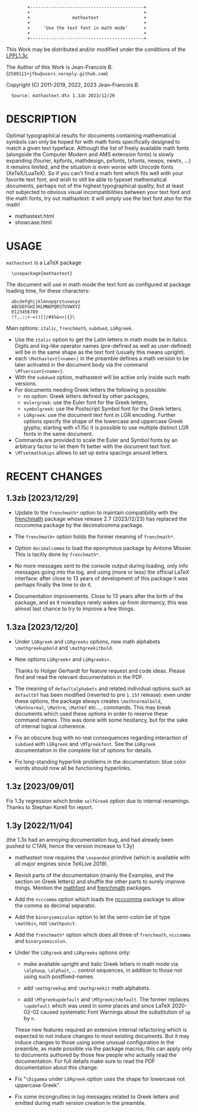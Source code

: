 <!-- -->
            +-------------------------------------------+
            +                                           +
            +                mathastext                 +
            +                                           +
            +     'Use the text font in math mode'      +
            +                                           +
            +-------------------------------------------+

This Work may be distributed and/or modified under the conditions
of the [LPPL1.3c](http://www.latex-project.org/lppl/lppl-1-3c.txt)

The Author of this Work is Jean-Francois B. (`2589111+jfbu@users.noreply.github.com`)

Copyright (C) 2011-2019, 2022, 2023 Jean-Francois B.

      Source: mathastext.dtx 1.3zb 2023/12/29


DESCRIPTION
===========

Optimal typographical results for documents containing
mathematical symbols can only be hoped for with math fonts
specifically designed to match a given text typeface.
Although the list of freely available math fonts (alongside
the Computer Modern and AMS extension fonts) is slowly
expanding (fourier, kpfonts, mathdesign, pxfonts, txfonts,
newpx, newtx, ...) it remains limited, and the situation is
even worse with Unicode fonts (XeTeX/LuaTeX). So if you can't
find a math font which fits well with your favorite text
font, and wish to still be able to typeset mathematical
documents, perhaps not of the highest typographical quality,
but at least not subjected to obvious visual incompatibilities
between your text font and the math fonts, try out mathastext:
it will simply use the text font also for the math!

- mathastext.html
- showcase.html

USAGE
=====

`mathastext` is a LaTeX package

      \usepackage{mathastext}

The document will use in math mode the text font as configured at
package loading time, for these characters:

      abcdefghijklmnopqrstuvwxyz
      ABCDEFGHIJKLMNOPQRSTUVWXYZ
      0123456789
      !?,.:;+-=()[]/#$%&<>|{}\

Main options: `italic`, `frenchmath`, `subdued`, `LGRgreek`.
- Use the `italic` option to get the Latin letters in math mode
  be in italics. Digits and log-like operator names (pre-defined
  as well as user-defined) will be in the same shape as the text
  font (usually this means upright).
- each `\Mathastext[<name>]` in the preamble defines a math version
  to be later activated in the document body via the command
  `\MTversion{<name>}`.
- With the `subdued` option, mathastext will be active
  only inside such math versions.
- For documents needing Greek letters the following is
  possible:
  - no option: Greek letters defined by other packages,
  - `eulergreek`: use the Euler font for the Greek letters,
  - `symbolgreek`: use the Postscript Symbol font for the
     Greek letters.
  - `LGRgreek`: use the document text font in LGR encoding.
     Further options specify the shape of the lowercase
     and uppercase Greek glyphs; starting with v1.15c it is
     possible to use multiple distinct LGR fonts in the
     same document.
- Commands are provided to scale the Euler and Symbol fonts by an
  arbitrary factor to let them fit better with the document text
  font.
- `\MTsetmathskips` allows to set up extra spacings around letters.

RECENT CHANGES
==============

1.3zb \[2023/12/29\]
-----

* Update to the `frenchmath*` option to maintain compatibility
  with the [frenchmath](https://ctan.org/pkg/frenchmath)
  package whose release 2.7 (2023/12/23) has replaced
  the ncccomma package by the decimalcomma package.

* The `frenchmath+` option holds the former meaning of `frenchmath*`.

* Option `decimalcomma` to load the eponymous package by Antoine
  Missier.  This is tacitly done by `frenchmath*`.

* No more messages sent to the console output during loading,
  only info messages going into the log, and using (more or less)
  the official LaTeX interface: after close to 13 years of development
  of this package it was perhaps finally the time to do it.

* Documentation improvements.  Close to 13 years after the
  birth of the package, and as it nowadays rarely wakes up from
  dormancy, this was almost last chance to try to improve a few
  things.

1.3za \[2023/12/20\]
-----

* Under `LGRgreek` and `LGRgreeks` options, new math alphabets
  `\mathgreekupbold` and `\mathgreekitbold`.

* New options `LGRgreek+` and `LGRgreeks+`.

  Thanks to Holger Gerhardt for feature request and code ideas.
  Please find and read the relevant documentation in the PDF.

* The meaning of `defaultalphabets` and related individual
  options such as `defaultbf` has been modified (reverted to pre
  `1.15f` release): even under these options, the package always
  creates `\mathnormalbold`, `\Mathnormal`, `\Mathrm`, `\Mathbf`
  etc..., commands.  This may break documents which used these
  options in order to reserve these command names.  This was done
  with some hesitancy, but for the sake of internal logical
  coherence.

* Fix an obscure bug with no real consequences regarding
  interaction of `subdued` with `LGRgreek` and `\MTgreekfont`.
  See the `LGRgreek` documentation in the complete list of
  options for details.

* Fix long-standing hyperlink problems in the documentation:
  blue color words should now all be functioning hyperlinks.

1.3z \[2023/09/01\]
----

Fix 1.3y regression which broke `selfGreek` option due to internal
renamings.  Thanks to Stephan Korell for report.

1.3y \[2022/11/04\]
----

(the 1.3x had an annoying documentation bug, and had already
been pushed to CTAN, hence the version increase to 1.3y)

* mathastext now requires the `\expanded` primitive (which is
  available with all major engines since TeXLive 2019).

* Revisit parts of the documentation (mainly
  the Examples, and the section on Greek letters) and shuffle
  the other parts to surely improve things. Mention
  the [mathfont](https://ctan.org/pkg/mathfont)
  and [frenchmath](https://ctan.org/pkg/frenchmath) packages.

* Add the `ncccomma` option which loads the
  [ncccomma](https://ctan.org/pkg/ncccomma)
  package to allow the comma as decimal separator.

* Add the `binarysemicolon` option to let the semi-colon
  be of type `\mathbin`, not `\mathpunct`.

* Add the `frenchmath*` option which does all three of
  `frenchmath`, `ncccomma` and `binarysemicolon`.

* Under the `LGRgreek` and `LGRgreeks` options only:

  - make available upright and italic Greek letters in math mode
    via `\alphaup`, `\alphait`, ...  control sequences, in
    addition to those not using such postfixed-names.

  - add `\mathgreekup` and `\mathgreekit` math alphabets.

  - add `\MTgreekupdefault` and `\MTgreekitdefault`.  The former
    replaces `\updefault` which was used in some places and since
    LaTeX 2020-02-02 caused systematic Font Warnings about the
    substitution of `up` by `n`.

  These new features required an extensive internal refactoring
  which is expected to not induce changes to most existing
  documents.  But it may induce changes to those using some
  unusual configuration in the preamble, as made possible via the
  package macros; this can apply only to documents authored by
  those few people who actually read the documentation.  For full
  details make sure to read the PDF documentation about this
  change.

* Fix "`\Digamma` under `LGRgreek` option uses the shape for
  lowercase not uppercase Greek".

* Fix some incongruities in log messages related to Greek
  letters and emitted during math version creation in the
  preamble.

